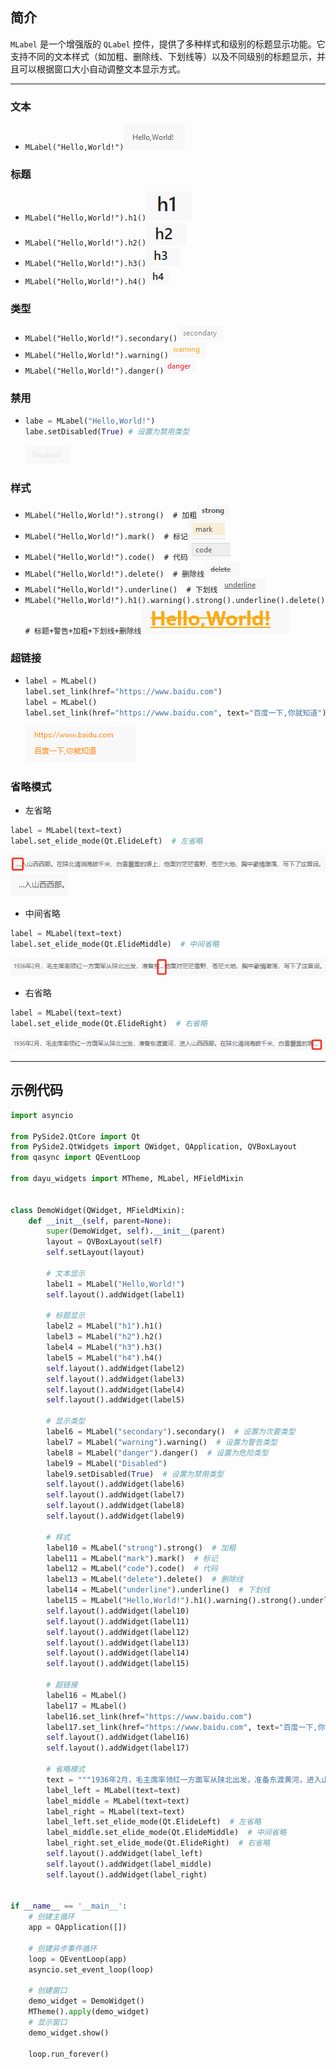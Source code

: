 ## 简介
`MLabel` 是一个增强版的 `QLabel` 控件，提供了多种样式和级别的标题显示功能。它支持不同的文本样式（如加粗、删除线、下划线等）以及不同级别的标题显示，并且可以根据窗口大小自动调整文本显示方式。
******
### **文本**
  - `MLabel("Hello,World!")`![img_14.png](img_14.png)
### **标题** 
  - `MLabel("Hello,World!").h1()`![img_15.png](img_15.png)
  - `MLabel("Hello,World!").h2()`![img_16.png](img_16.png)
  - `MLabel("Hello,World!").h3()`![img_17.png](img_17.png)
  - `MLabel("Hello,World!").h4()`![img_18.png](img_18.png)
### **类型**
  - `MLabel("Hello,World!").secondary()`![img_19.png](img_19.png)
  - `MLabel("Hello,World!").warning()`![img_20.png](img_20.png)
  - `MLabel("Hello,World!").danger()`![img_21.png](img_21.png)
### **禁用**
  - ```python
    labe = MLabel("Hello,World!")
    labe.setDisabled(True) # 设置为禁用类型
    ```
    ![img_22.png](img_22.png)
### **样式**
  - `MLabel("Hello,World!").strong()  # 加粗`![img_23.png](img_23.png)
  - `MLabel("Hello,World!").mark()  # 标记`![img_24.png](img_24.png)
  - `MLabel("Hello,World!").code()  # 代码`![img_25.png](img_25.png)
  - `MLabel("Hello,World!").delete()  # 删除线`![img_26.png](img_26.png)
  - `MLabel("Hello,World!").underline()  # 下划线`![img_27.png](img_27.png)
  - `MLabel("Hello,World!").h1().warning().strong().underline().delete()  # 标题+警告+加粗+下划线+删除线`![img_28.png](img_28.png)
### **超链接**
  - ```python
    label = MLabel()
    label.set_link(href="https://www.baidu.com")
    label = MLabel()
    label.set_link(href="https://www.baidu.com", text="百度一下,你就知道")
    ```
    ![img_29.png](img_29.png)
### **省略模式**
  - 左省略
  ```python
  label = MLabel(text=text)
  label.set_elide_mode(Qt.ElideLeft)  # 左省略
  ```
  ![img_32.png](img_32.png)![img_30.png](img_30.png)
  - 中间省略
  ```python
  label = MLabel(text=text)
  label.set_elide_mode(Qt.ElideMiddle)  # 中间省略
  ```
  ![img_31.png](img_31.png)
  - 右省略
  ```python
  label = MLabel(text=text)
  label.set_elide_mode(Qt.ElideRight)  # 右省略
  ```
  ![img_33.png](img_33.png)
******
## 示例代码

```python
import asyncio

from PySide2.QtCore import Qt
from PySide2.QtWidgets import QWidget, QApplication, QVBoxLayout
from qasync import QEventLoop

from dayu_widgets import MTheme, MLabel, MFieldMixin


class DemoWidget(QWidget, MFieldMixin):
    def __init__(self, parent=None):
        super(DemoWidget, self).__init__(parent)
        layout = QVBoxLayout(self)
        self.setLayout(layout)

        # 文本显示
        label1 = MLabel("Hello,World!")
        self.layout().addWidget(label1)

        # 标题显示
        label2 = MLabel("h1").h1()
        label3 = MLabel("h2").h2()
        label4 = MLabel("h3").h3()
        label5 = MLabel("h4").h4()
        self.layout().addWidget(label2)
        self.layout().addWidget(label3)
        self.layout().addWidget(label4)
        self.layout().addWidget(label5)

        # 显示类型
        label6 = MLabel("secondary").secondary()  # 设置为次要类型
        label7 = MLabel("warning").warning()  # 设置为警告类型
        label8 = MLabel("danger").danger()  # 设置为危险类型
        label9 = MLabel("Disabled")
        label9.setDisabled(True)  # 设置为禁用类型
        self.layout().addWidget(label6)
        self.layout().addWidget(label7)
        self.layout().addWidget(label8)
        self.layout().addWidget(label9)

        # 样式
        label10 = MLabel("strong").strong()  # 加粗
        label11 = MLabel("mark").mark()  # 标记
        label12 = MLabel("code").code()  # 代码
        label13 = MLabel("delete").delete()  # 删除线
        label14 = MLabel("underline").underline()  # 下划线
        label15 = MLabel("Hello,World!").h1().warning().strong().underline().delete()  # 标题+警告+加粗+下划线+删除线
        self.layout().addWidget(label10)
        self.layout().addWidget(label11)
        self.layout().addWidget(label12)
        self.layout().addWidget(label13)
        self.layout().addWidget(label14)
        self.layout().addWidget(label15)

        # 超链接
        label16 = MLabel()
        label17 = MLabel()
        label16.set_link(href="https://www.baidu.com")
        label17.set_link(href="https://www.baidu.com", text="百度一下,你就知道")
        self.layout().addWidget(label16)
        self.layout().addWidget(label17)

        # 省略模式
        text = """1936年2月，毛主席率领红一方面军从陕北出发，准备东渡黄河，进入山西西部。在陕北清涧海拔千米、白雪覆盖的塬上，他面对茫茫雪野、苍茫大地，胸中豪情激荡，写下了这首词。"""
        label_left = MLabel(text=text)
        label_middle = MLabel(text=text)
        label_right = MLabel(text=text)
        label_left.set_elide_mode(Qt.ElideLeft)  # 左省略
        label_middle.set_elide_mode(Qt.ElideMiddle)  # 中间省略
        label_right.set_elide_mode(Qt.ElideRight)  # 右省略
        self.layout().addWidget(label_left)
        self.layout().addWidget(label_middle)
        self.layout().addWidget(label_right)


if __name__ == '__main__':
    # 创建主循环
    app = QApplication([])

    # 创建异步事件循环
    loop = QEventLoop(app)
    asyncio.set_event_loop(loop)

    # 创建窗口
    demo_widget = DemoWidget()
    MTheme().apply(demo_widget)
    # 显示窗口
    demo_widget.show()

    loop.run_forever()

```